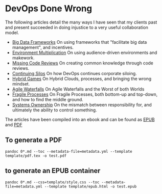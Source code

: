 DevOps Done Wrong
=================

The following articles detail the many ways I have seen that my clients past and present succeeded in doing injustice to a very useful collaboration model.

* [Big Data Frameworks](01_big_data_frameworks.md)
  On using frameworks that "facilitate big data management", and incentives.
* [Environment Multiplication](02_environment_multiplication.md)
  On using audience-driven environments and makework.
* [Missing Code Reviews](03_missing_reviews.md)
  On creating common knowledge through code reviews.
* [Continuing Silos](04_silos.md)
  On how DevOps continues corporate siloing.
* [Hybrid Games](05_hybrid_games.md)
  On Hybrid Clouds, processes, and bringing the wrong mindset.
* [Agile Waterfalls](06_agile_waterfalls.md)
  On Agile Waterfalls and the Worst of both Worlds
* [Fragile Processes](07_fragile_processes.md)
  On Fragile Processes, both bottom-up and top-down, and how to find the middle ground.
* [Systems Ownership](08_systems_ownership.md)
  On the mismatch between responsibility for, and ultimately the ability to control something.

The articles have been compiled into an ebook and can be found as [EPUB](https://xmj.me/library/DDW.epub) and [PDF](https://xmj.me/library/DDW.pdf) 

## To generate a PDF

```
pandoc 0*.md --toc --metadata-file=metadata.yml --template template/pdf.tex -o test.pdf
```

## to generate an EPUB container

```
pandoc 0*.md --css=template/style.css --toc --metadata-file=metadata.yml --template template/epub.html -o test.epub
```
